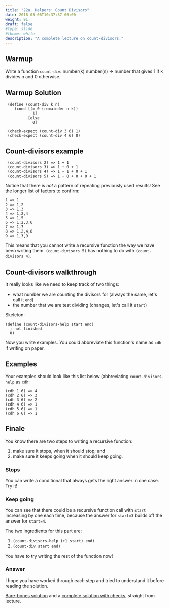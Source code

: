 ```yaml
---
title: "22a. Helpers: Count Divisors"
date: 2018-03-06T10:37:37-06:00
weight: 91
draft: false
#type: slide
#theme: white
description: "A complete lecture on count-divisors."
---
```


## Warmup

Write a function `count-div`: number(k) number(n) -> number that gives
1 if k divides n and 0 otherwise.

## Warmup Solution

     (define (count-div k n)
        (cond [(= 0 (remainder n k))
                1]
              [else
                0]
                
     (check-expect (count-div 3 6) 1)
     (check-expect (count-div 4 6) 0)

## Count-divisors example

     (count-divisors 2) => 1 + 1
     (count-divisors 3) => 1 + 0 + 1
     (count-divisors 4) => 1 + 1 + 0 + 1
     (count-divisors 5) => 1 + 0 + 0 + 0 + 1

Notice that there is _not_ a pattern of repeating previously used results! See the longer list of factors to confirm:

    1 => 1
    2 => 1,2
    3 => 1,3
    4 => 1,2,4
    5 => 1,5
    6 => 1,2,3,6
    7 => 1,7
    8 => 1,2,4,8
    9 => 1,3,9

This means that you cannot write a recursive function the way we have been writing them. `(count-divisors 5)` has nothing to do with `(count-divisors 4)`.


## Count-divisors walkthrough

It really looks like we need to keep track of two things: 

* what number we are counting the divisors for (always the same, let's call it `end`)
* the number that we are test dividing (changes, let's call it `start`)

Skeleton:

    (define (count-divisors-help start end)
      ; not finished
      0)

Now you write examples. You could abbreviate this function's name as `cdh` if writing on paper.

## Examples

Your examples should look like this list below (abbreviating `count-divisors-help` as `cdh`:

    (cdh 1 6) => 4
    (cdh 2 6) => 3
    (cdh 3 6) => 2
    (cdh 4 6) => 1
    (cdh 5 6) => 1
    (cdh 6 6) => 1

## Finale

You know there are two steps to writing a recursive function: 

1. make sure it stops, when it should stop; and 
2. make sure it keeps going when it should keep going.

### Stops

You can write a conditional that always gets the right answer in one case. Try it! 

### Keep going

You can see that there could be a recursive function call with `start`
increasing by one each time, because the answer for `start=3` builds
off the answer for `start=4`.

The two ingredients for this part are:

1. `(count-divisors-help (+1 start) end)`
2. `(count-div start end)`

You have to try writing the rest of the function now!

### Answer

I hope you have worked through each step and tried to understand it before reading the solution. 

[Bare-bones solution](count-divisors-real-solution.rkt) and a [complete solution with checks](count-divisors-full.rkt), straight from lecture.
